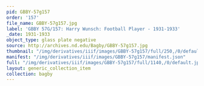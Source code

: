 ```yaml
---
pid: GBBY-57g157
order: '157'
file_name: GBBY-57g157.jpg
label: 'GBBY 57G/157: Harry Wunsch: Football Player - 1931-1933'
_date: 1931-1933
object_type: glass plate negative
source: http://archives.nd.edu/Bagby/GBBY-57g157.jpg
thumbnail: "/img/derivatives/iiif/images/GBBY-57g157/full/250,/0/default.jpg"
manifest: "/img/derivatives/iiif/images/GBBY-57g157/manifest.json"
full: "/img/derivatives/iiif/images/GBBY-57g157/full/1140,/0/default.jpg"
layout: generic_collection_item
collection: bagby
---
```

